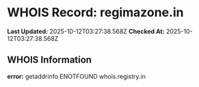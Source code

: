 # WHOIS Record: regimazone.in

**Last Updated:** 2025-10-12T03:27:38.568Z
**Checked At:** 2025-10-12T03:27:38.568Z

## WHOIS Information

**error:** getaddrinfo ENOTFOUND whois.registry.in

